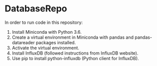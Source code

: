 # DatabaseRepo

In order to run code in this repository:

1. Install Miniconda with Python 3.6.
2. Create a virtual environment in Miniconda with pandas and pandas-datareader packages installed.
3. Activate the virtual environment.
4. Install InfluxDB (followed instructions from InfluxDB website). 
5. Use pip to install python-influxdb (Python client for InfluxDB).

